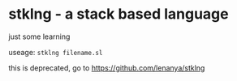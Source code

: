 # stklng - a stack based language

just some learning

useage: ```stklng filename.sl```

this is deprecated, go to https://github.com/lenanya/stklng
